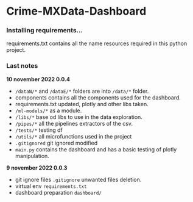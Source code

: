 # Crime-MXData-Dashboard

### Installing requirements...

requirements.txt contains all the name resources required in this python project.

### Last notes
**10 november 2022 0.0.4**
- `/dataN/*` and `/dataE/*` folders are into `/data/*` folder.
- components contains all the components used for the dashboard.
- requirements.txt updated, plotly and other libs taken.
- `/ml-models/*` as a module.
- `/libs/*` base od libs to use in the data exploration.
- `/pipes/*` all the pipelines extractors of the csv.
- `/tests/*` testing df
- `/utils/*` all microfunctions used in the project
- `.gitignored` git ignored modified
- `main.py` contains the dashboard and has a basic testing of plotly manipulation.

**9 november 2022 0.0.3**
- git ignore files `.gitignore` unwanted files deletion.
- virtual env `requirements.txt`
- dashboard preparation `dashboard/`
